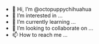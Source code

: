 - 👋 Hi, I’m @octopuppychihuahua
- 👀 I’m interested in ...
- 🌱 I’m currently learning ...
- 💞️ I’m looking to collaborate on ...
- 📫 How to reach me ...

<!---
octopuppychihuahua/octopuppychihuahua is a ✨ special ✨ repository because its `README.md` (this file) appears on your GitHub profile.
You can click the Preview link to take a look at your changes.
--->
